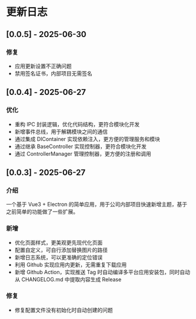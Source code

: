 # 更新日志

## [0.0.5] - 2025-06-30

### 修复

- 应用更新设置不正确问题
- 禁用签名证书，内部项目无需签名

## [0.0.4] - 2025-06-27

### 优化

- 重构 IPC 封装逻辑，优化代码结构，更符合模块化开发
- 新增事件总线，用于解耦模块之间的通信
- 通过集成 DIContainer 实现依赖注入，更方便的管理服务和模块
- 通过继承 BaseController 实现控制器，更符合模块化开发
- 通过 ControllerManager 管理控制器，更方便的注册和调用

## [0.0.3] - 2025-06-27

### 介绍

一个基于 Vue3 + Electron 的简单应用，用于公司内部项目快速新增主题，基于之前简单的功能做了一些扩展。

### 新增

- 优化页面样式，更美观更先现代化页面
- 配置自定义，可自行添加替换图片的路径
- 新增日志系统，可以更准确的定位错误
- 利用 Github 实现应用内更新，无需重复下载应用
- 新增 Github Action，实现推送 Tag 时自动编译多平台应用安装包，同时自动从 CHANGELOG.md 中提取内容生成 Release

### 修复

- 修复配置文件没有初始化时自动创建的问题
